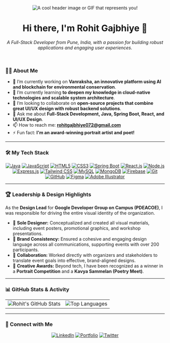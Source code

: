<p align="center">
  <img src="https://media2.giphy.com/media/v1.Y2lkPTc5MGI3NjExbXN0ODFvdHJhaHVlZ3gzeWVyeTJsNGR1enBkZW1ieG56YmZpa3EyMSZlcD12MV9pbnRlcm5hbF9naWZfYnlfaWQmY3Q9Zw/93UOscPyDH8cdRfSaT/giphy.gif" alt="A cool header image or GIF that represents you!">
</p>

<h1 align="center">Hi there, I'm Rohit Gajbhiye 👋</h1>

<p align="center">
  <em>A Full-Stack Developer from Pune, India, with a passion for building robust applications and engaging user experiences.</em>
</p>

<br>

### 👨‍💻 About Me

- 🔭 I’m currently working on **Vanraksha, an innovative platform using AI and blockchain for environmental conservation**.
- 🌱 I’m currently learning **to deepen my knowledge in cloud-native technologies and scalable system architecture**.
- 👯 I’m looking to collaborate on **open-source projects that combine great UI/UX design with robust backend solutions**.
- 💬 Ask me about **Full-Stack Development, Java, Spring Boot, React, and UI/UX Design**.
- 📫 How to reach me: **rohitgajbhiye072@gmail.com**
- ⚡ Fun fact: **I'm an award-winning portrait artist and poet!**

---

### 🛠️ My Tech Stack

<p align="center">
  <a href="#"><img alt="Java" src="https://img.shields.io/badge/Java-ED8B00?style=for-the-badge&logo=openjdk&logoColor=white"></a>
  <a href="#"><img alt="JavaScript" src="https://img.shields.io/badge/JavaScript-F7DF1E?style=for-the-badge&logo=javascript&logoColor=black"></a>
  <a href="#"><img alt="HTML5" src="https://img.shields.io/badge/HTML5-E34F26?style=for-the-badge&logo=html5&logoColor=white"></a>
  <a href="#"><img alt="CSS3" src="https://img.shields.io/badge/CSS3-1572B6?style=for-the-badge&logo=css3&logoColor=white"></a>
  <a href="#"><img alt="Spring Boot" src="https://img.shields.io/badge/Spring_Boot-6DB33F?style=for-the-badge&logo=spring-boot&logoColor=white"></a>
  <a href="#"><img alt="React.js" src="https://img.shields.io/badge/React-61DAFB?style=for-the-badge&logo=react&logoColor=black"></a>
  <a href="#"><img alt="Node.js" src="https://img.shields.io/badge/Node.js-339933?style=for-the-badge&logo=nodedotjs&logoColor=white"></a>
  <a href="#"><img alt="Express.js" src="https://img.shields.io/badge/Express.js-000000?style=for-the-badge&logo=express&logoColor=white"></a>
  <a href="#"><img alt="Tailwind CSS" src="https://img.shields.io/badge/Tailwind_CSS-06B6D4?style=for-the-badge&logo=tailwindcss&logoColor=white"></a>
  <a href="#"><img alt="MySQL" src="https://img.shields.io/badge/MySQL-4479A1?style=for-the-badge&logo=mysql&logoColor=white"></a>
  <a href="#"><img alt="MongoDB" src="https://img.shields.io/badge/MongoDB-47A248?style=for-the-badge&logo=mongodb&logoColor=white"></a>
  <a href="#"><img alt="Firebase" src="https://img.shields.io/badge/Firebase-FFCA28?style=for-the-badge&logo=firebase&logoColor=black"></a>
  <a href="#"><img alt="Git" src="https://img.shields.io/badge/Git-F05032?style=for-the-badge&logo=git&logoColor=white"></a>
  <a href="#"><img alt="GitHub" src="https://img.shields.io/badge/GitHub-181717?style=for-the-badge&logo=github&logoColor=white"></a>
  <a href="#"><img alt="Figma" src="https://img.shields.io/badge/Figma-F24E1E?style=for-the-badge&logo=figma&logoColor=white"></a>
  <a href="#"><img alt="Adobe Illustrator" src="https://img.shields.io/badge/Adobe_Illustrator-FF9A00?style=for-the-badge&logo=adobe-illustrator&logoColor=white"></a>
</p>

---

### 🏆 Leadership & Design Highlights

As the **Design Lead** for **Google Developer Group on Campus (PDEACOE)**, I was responsible for driving the entire visual identity of the organization.

-   🎨 **Sole Designer:** Conceptualized and created all visual materials, including event posters, promotional graphics, and workshop presentations.
-   📢 **Brand Consistency:** Ensured a cohesive and engaging design language across all communications, supporting events with over 200 participants.
-   🤝 **Collaboration:** Worked directly with organizers and stakeholders to translate event goals into effective, brand-aligned designs.
-   🏅 **Creative Awards:** Beyond tech, I have been recognized as a winner in a **Portrait Competition** and a **Kavya Sammelan (Poetry Meet)**.

---

### 📊 GitHub Stats & Activity

<table align="center">
  <tr>
    <td align="center">
      <img src="https://github-readme-stats.vercel.app/api?username=rohitgajbhiye744&show_icons=true&theme=radical&hide_border=true&include_all_commits=true" alt="Rohit's GitHub Stats" />
    </td>
    <td align="center">
      <img src="https://github-readme-stats.vercel.app/api/top-langs/?username=rohitgajbhiye744&theme=radical&hide_border=true" alt="Top Languages" />
    </td>
  </tr>
</table>

---

### 🤝 Connect with Me

<p align="center">
  <a href="https://linkedin.com/in/rohit-gajbhiye-60306b251" target="_blank"><img src="https://img.shields.io/badge/LinkedIn-0077B5?style=for-the-badge&logo=linkedin&logoColor=white" alt="LinkedIn"></a>
  <a href="https://YOUR_PORTFOLIO_WEBSITE" target="_blank"><img src="https://img.shields.io/badge/Portfolio-333333?style=for-the-badge&logo=google-chrome&logoColor=white" alt="Portfolio"></a>
  <a href="https://twitter.com/rohitgajbhiye74" target="_blank"><img src="https://img.shields.io/badge/Twitter-1DA1F2?style=for-the-badge&logo=twitter&logoColor=white" alt="Twitter"></a>
</p>
